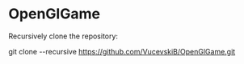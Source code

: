 # OpenGlGame

Recursively clone the repository:

git clone --recursive https://github.com/VucevskiB/OpenGlGame.git
